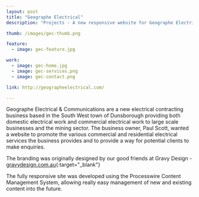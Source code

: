 ```yaml
---
layout: post
title: "Geographe Electrical"
description: "Projects - A new responsive website for Geographe Electrical and Communications, Dunsborough"

thumb: /images/gec-thumb.png

feature:
  - image: gec-feature.jpg

work:
  - image: gec-home.jpg
  - image: gec-services.png
  - image: gec-contact.png

link: http://geographeelectrical.com/

---
```


Geographe Electrical & Communications are a new electrical contracting business based in the South West town of Dunsborough providing both domestic electrical work and commercial electrical work to large scale businesses and the mining sector.
The business owner, Paul Scott, wanted a website to promote the various commercial and residential electrical services the business provides and to provide a way for potential clients to make enquiries.

The branding was originally designed by our good friends at Gravy Design - [gravydesign.com.au](http://gravydesign.com.au/){:target="_blank"}

The fully responsive site was developed using the Processwire Content Management System, allowing really easy management of new and existing content into the future.


